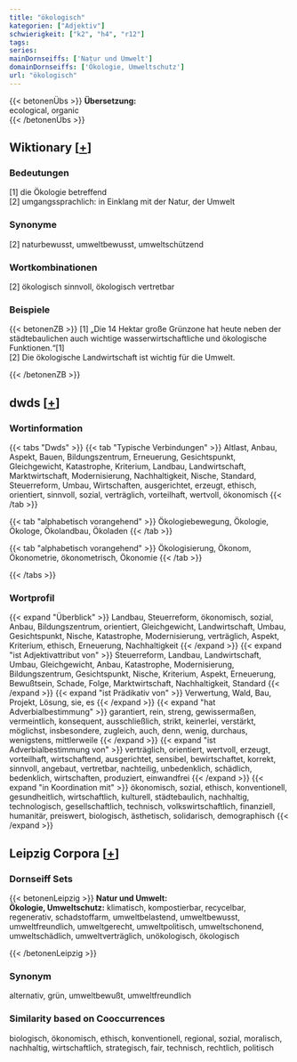 ```yaml
---
title: "ökologisch"
kategorien: ["Adjektiv"]
schwierigkeit: ["k2", "h4", "r12"]
tags:
series:
mainDornseiffs: ['Natur und Umwelt']
domainDornseiffs: ['Ökologie, Umweltschutz']
url: "ökologisch"
---
```


{{< betonenÜbs >}}
**Übersetzung:**  
ecological, organic  
{{< /betonenÜbs >}}

## Wiktionary [[+](https://de.wiktionary.org/wiki/ökologisch)]

### Bedeutungen
[1] die Ökologie betreffend  
[2] umgangssprachlich: in Einklang mit der Natur, der Umwelt  

### Synonyme
[2] naturbewusst, umweltbewusst, umweltschützend  

### Wortkombinationen
[2] ökologisch sinnvoll, ökologisch vertretbar  

### Beispiele
{{< betonenZB >}}
[1] „Die 14 Hektar große Grünzone hat heute neben der städtebaulichen auch wichtige wasserwirtschaftliche und ökologische Funktionen.“[1]  
[2] Die ökologische Landwirtschaft ist wichtig für die Umwelt.  

{{< /betonenZB >}}


## dwds [[+](https://www.dwds.de/wb/ökologisch)]

### Wortinformation
{{< tabs "Dwds" >}}
{{< tab "Typische Verbindungen" >}}
Altlast, Anbau, Aspekt, Bauen, Bildungszentrum, Erneuerung, Gesichtspunkt, Gleichgewicht, Katastrophe, Kriterium, Landbau, Landwirtschaft, Marktwirtschaft, Modernisierung, Nachhaltigkeit, Nische, Standard, Steuerreform, Umbau, Wirtschaften, ausgerichtet, erzeugt, ethisch, orientiert, sinnvoll, sozial, verträglich, vorteilhaft, wertvoll, ökonomisch
{{< /tab >}}

{{< tab "alphabetisch vorangehend" >}}
Ökologiebewegung, Ökologie, Ökologe, Ökolandbau, Ökoladen
{{< /tab >}}

{{< tab "alphabetisch vorangehend" >}}
Ökologisierung, Ökonom, Ökonometrie, ökonometrisch, Ökonomie
{{< /tab >}}

{{< /tabs >}}

### Wortprofil
{{< expand "Überblick" >}} Landbau, Steuerreform, ökonomisch, sozial, Anbau, Bildungszentrum, orientiert, Gleichgewicht, Landwirtschaft, Umbau, Gesichtspunkt, Nische, Katastrophe, Modernisierung, verträglich, Aspekt, Kriterium, ethisch, Erneuerung, Nachhaltigkeit {{< /expand >}}
{{< expand "ist Adjektivattribut von" >}} Steuerreform, Landbau, Landwirtschaft, Umbau, Gleichgewicht, Anbau, Katastrophe, Modernisierung, Bildungszentrum, Gesichtspunkt, Nische, Kriterium, Aspekt, Erneuerung, Bewußtsein, Schade, Folge, Marktwirtschaft, Nachhaltigkeit, Standard {{< /expand >}}
{{< expand "ist Prädikativ von" >}} Verwertung, Wald, Bau, Projekt, Lösung, sie, es {{< /expand >}}
{{< expand "hat Adverbialbestimmung" >}} garantiert, rein, streng, gewissermaßen, vermeintlich, konsequent, ausschließlich, strikt, keinerlei, verstärkt, möglichst, insbesondere, zugleich, auch, denn, wenig, durchaus, wenigstens, mittlerweile {{< /expand >}}
{{< expand "ist Adverbialbestimmung von" >}} verträglich, orientiert, wertvoll, erzeugt, vorteilhaft, wirtschaftend, ausgerichtet, sensibel, bewirtschaftet, korrekt, sinnvoll, angebaut, vertretbar, nachteilig, unbedenklich, schädlich, bedenklich, wirtschaften, produziert, einwandfrei {{< /expand >}}
{{< expand "in Koordination mit" >}} ökonomisch, sozial, ethisch, konventionell, gesundheitlich, wirtschaftlich, kulturell, städtebaulich, nachhaltig, technologisch, gesellschaftlich, technisch, volkswirtschaftlich, finanziell, humanitär, preiswert, biologisch, ästhetisch, solidarisch, demographisch {{< /expand >}}

## Leipzig Corpora [[+](https://corpora.uni-leipzig.de/en/res?word=ökologisch&corpusId=deu_newscrawl-public_2018)]

### Dornseiff Sets
{{< betonenLeipzig >}}
**Natur und Umwelt:**  
**Ökologie, Umweltschutz:** klimatisch, kompostierbar, recycelbar, regenerativ, schadstoffarm, umweltbelastend, umweltbewusst, umweltfreundlich, umweltgerecht, umweltpolitisch, umweltschonend, umweltschädlich, umweltverträglich, unökologisch, ökologisch  

{{< /betonenLeipzig >}}

### Synonym
alternativ, grün, umweltbewußt, umweltfreundlich


### Similarity based on Cooccurrences
biologisch, ökonomisch, ethisch, konventionell, regional, sozial, moralisch, nachhaltig, wirtschaftlich, strategisch, fair, technisch, rechtlich, politisch

